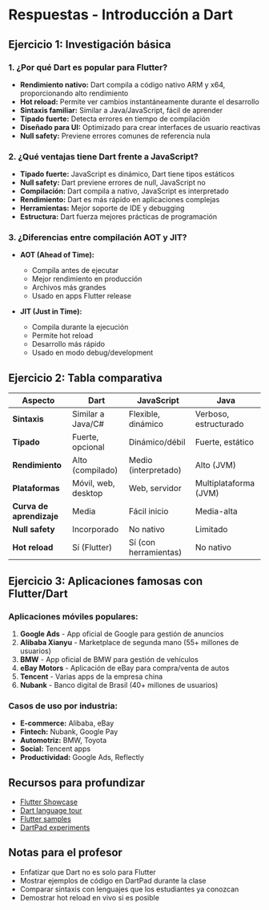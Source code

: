 # Respuestas - Introducción a Dart

## Ejercicio 1: Investigación básica

### 1. ¿Por qué Dart es popular para Flutter?
- **Rendimiento nativo:** Dart compila a código nativo ARM y x64, proporcionando alto rendimiento
- **Hot reload:** Permite ver cambios instantáneamente durante el desarrollo
- **Sintaxis familiar:** Similar a Java/JavaScript, fácil de aprender
- **Tipado fuerte:** Detecta errores en tiempo de compilación
- **Diseñado para UI:** Optimizado para crear interfaces de usuario reactivas
- **Null safety:** Previene errores comunes de referencia nula

### 2. ¿Qué ventajas tiene Dart frente a JavaScript?
- **Tipado fuerte:** JavaScript es dinámico, Dart tiene tipos estáticos
- **Null safety:** Dart previene errores de null, JavaScript no
- **Compilación:** Dart compila a nativo, JavaScript es interpretado
- **Rendimiento:** Dart es más rápido en aplicaciones complejas
- **Herramientas:** Mejor soporte de IDE y debugging
- **Estructura:** Dart fuerza mejores prácticas de programación

### 3. ¿Diferencias entre compilación AOT y JIT?
- **AOT (Ahead of Time):**
  - Compila antes de ejecutar
  - Mejor rendimiento en producción
  - Archivos más grandes
  - Usado en apps Flutter release
  
- **JIT (Just in Time):**
  - Compila durante la ejecución
  - Permite hot reload
  - Desarrollo más rápido
  - Usado en modo debug/development

## Ejercicio 2: Tabla comparativa

| Aspecto | Dart | JavaScript | Java |
|---------|------|------------|------|
| **Sintaxis** | Similar a Java/C# | Flexible, dinámico | Verboso, estructurado |
| **Tipado** | Fuerte, opcional | Dinámico/débil | Fuerte, estático |
| **Rendimiento** | Alto (compilado) | Medio (interpretado) | Alto (JVM) |
| **Plataformas** | Móvil, web, desktop | Web, servidor | Multiplataforma (JVM) |
| **Curva de aprendizaje** | Media | Fácil inicio | Media-alta |
| **Null safety** | Incorporado | No nativo | Limitado |
| **Hot reload** | Sí (Flutter) | Sí (con herramientas) | No nativo |

## Ejercicio 3: Aplicaciones famosas con Flutter/Dart

### Aplicaciones móviles populares:
1. **Google Ads** - App oficial de Google para gestión de anuncios
2. **Alibaba Xianyu** - Marketplace de segunda mano (55+ millones de usuarios)
3. **BMW** - App oficial de BMW para gestión de vehículos
4. **eBay Motors** - Aplicación de eBay para compra/venta de autos
5. **Tencent** - Varias apps de la empresa china
6. **Nubank** - Banco digital de Brasil (40+ millones de usuarios)

### Casos de uso por industria:
- **E-commerce:** Alibaba, eBay
- **Fintech:** Nubank, Google Pay
- **Automotriz:** BMW, Toyota
- **Social:** Tencent apps
- **Productividad:** Google Ads, Reflectly

## Recursos para profundizar
- [Flutter Showcase](https://flutter.dev/showcase)
- [Dart language tour](https://dart.dev/guides/language/language-tour)
- [Flutter samples](https://github.com/flutter/samples)
- [DartPad experiments](https://dartpad.dev/?)

## Notas para el profesor
- Enfatizar que Dart no es solo para Flutter
- Mostrar ejemplos de código en DartPad durante la clase
- Comparar sintaxis con lenguajes que los estudiantes ya conozcan
- Demostrar hot reload en vivo si es posible
